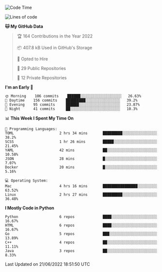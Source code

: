 <!--START_SECTION:waka-->
![Code Time](http://img.shields.io/badge/Code%20Time-33%20hrs%2055%20mins-blue)

![Lines of code](https://img.shields.io/badge/From%20Hello%20World%20I%27ve%20Written-983%20Thousand%20lines%20of%20code-blue)

**🐱 My GitHub Data** 

> 🏆 164 Contributions in the Year 2022
 > 
> 📦 407.8 kB Used in GitHub's Storage 
 > 
> 💼 Opted to Hire
 > 
> 📜 29 Public Repositories 
 > 
> 🔑 12 Private Repositories  
 > 
**I'm an Early 🐤** 

```text
🌞 Morning    106 commits    ██████░░░░░░░░░░░░░░░░░░░   26.63% 
🌆 Daytime    156 commits    █████████░░░░░░░░░░░░░░░░   39.2% 
🌃 Evening    95 commits     ██████░░░░░░░░░░░░░░░░░░░   23.87% 
🌙 Night      41 commits     ██░░░░░░░░░░░░░░░░░░░░░░░   10.3%

```


📊 **This Week I Spent My Time On** 

```text
💬 Programming Languages: 
TOML                     2 hrs 34 mins       █████████░░░░░░░░░░░░░░░░   38.2% 
SCSS                     1 hr 26 mins        █████░░░░░░░░░░░░░░░░░░░░   21.45% 
YAML                     42 mins             ██░░░░░░░░░░░░░░░░░░░░░░░   10.58% 
JSON                     28 mins             █░░░░░░░░░░░░░░░░░░░░░░░░   7.07% 
Docker                   20 mins             █░░░░░░░░░░░░░░░░░░░░░░░░   5.16%

💻 Operating System: 
Mac                      4 hrs 16 mins       ████████████████░░░░░░░░░   63.52% 
Linux                    2 hrs 27 mins       █████████░░░░░░░░░░░░░░░░   36.48%

```

**I Mostly Code in Python** 

```text
Python                   6 repos             ████░░░░░░░░░░░░░░░░░░░░░   16.67% 
HTML                     6 repos             ████░░░░░░░░░░░░░░░░░░░░░   16.67% 
Go                       5 repos             ███░░░░░░░░░░░░░░░░░░░░░░   13.89% 
C++                      4 repos             ██░░░░░░░░░░░░░░░░░░░░░░░   11.11% 
Java                     3 repos             ██░░░░░░░░░░░░░░░░░░░░░░░   8.33%

```



 Last Updated on 21/06/2022 18:51:50 UTC
<!--END_SECTION:waka-->
